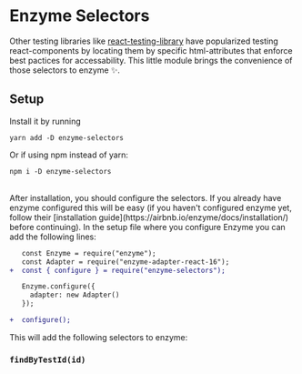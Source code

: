# Enzyme Selectors 

Other testing libraries like [react-testing-library](https://github.com/testing-library/react-testing-library) have popularized testing react-components by locating them by specific html-attributes that enforce best pactices for accessability. This little module brings the convenience of those selectors to enzyme ✨.

## Setup

Install it by running
```
yarn add -D enzyme-selectors
```
Or if using npm instead of yarn:
```
npm i -D enzyme-selectors
```

<br />
After installation, you should configure the selectors. If you already have enzyme configured this will be easy (if you haven't configured enzyme yet, follow their [installation guide](https://airbnb.io/enzyme/docs/installation/) before continuing). In the setup file where you configure Enzyme you can add the following lines:

```diff
   const Enzyme = require("enzyme");
   const Adapter = require("enzyme-adapter-react-16");
+  const { configure } = require("enzyme-selectors");

   Enzyme.configure({
     adapter: new Adapter()
   });

+  configure();
```

This will add the following selectors to enzyme:


### `findByTestId(id)`



